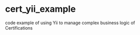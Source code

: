 cert_yii_example
================

code example of using Yii to manage complex business logic of Certifications
